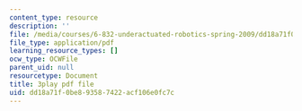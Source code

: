 ```yaml
---
content_type: resource
description: ''
file: /media/courses/6-832-underactuated-robotics-spring-2009/dd18a71f0be893587422acf106e0fc7c_6v3Ln2ACtqI.pdf
file_type: application/pdf
learning_resource_types: []
ocw_type: OCWFile
parent_uid: null
resourcetype: Document
title: 3play pdf file
uid: dd18a71f-0be8-9358-7422-acf106e0fc7c
---
```

